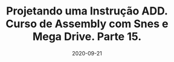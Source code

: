 ---
layout: page
title: "Projetando uma Instrução ADD. Curso de Assembly com Snes e Mega Drive. Parte 15."
date: 2020-09-21
type: video
description: Neste vídeo continuo a sequência onde estou projetando uma Cpu simples para explicar como uma Cpu funciona. Isso vai nos ajudar a entender as instruções assembly que iremos começar a trabalhar nos próximos vídeos.
entry_number: 104
youtube_video_id: Avh65ZozWOk
repository: 0104-curso-assembly-snes-mega-parte15
has_code: false
has_p5: false
tags: [Assembly, Snes, Mega Drive, Romhacking, Cpu, Instruções]
playlists: [Curso de Assembly com Snes e Mega Drive]
permalink: /curso-assembly-snes-mega-parte15/
---